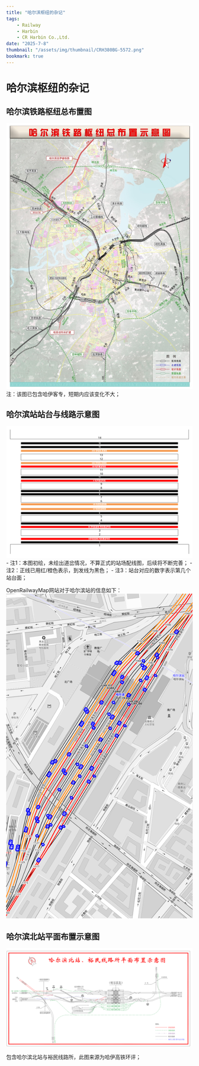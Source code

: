 ```yaml
---
title: "哈尔滨枢纽的杂记"
tags:
    - Railway
    - Harbin
    - CR Harbin Co.,Ltd.
date: "2025-7-8"
thumbnail: "/assets/img/thumbnail/CRH380BG-5572.png"
bookmark: true
---
```

# 哈尔滨枢纽的杂记

## 哈尔滨铁路枢纽总布置图

![哈尔滨铁路枢纽总布置示意图](./img/哈尔滨铁路枢纽总布置示意图.jpg)
注：该图已包含哈伊客专，短期内应该变化不大；

## 哈尔滨站站台与线路示意图

<img src="./img/哈尔滨站配线图.svg" alt="哈尔滨站站台与线路示意图">
- 注1：本图初绘，未绘出道岔情况，不算正式的站场配线图，后续将不断完善；
- 注2：正线已用红/橙色表示，到发线为黑色；
- 注3：站台对应的数字表示第几个站台面；

OpenRailwayMap网站对于哈尔滨站的信息如下：
![OpenRailwayMap-55661](./img/OpenRailwayMap-55661.png)

## 哈尔滨北站平面布置示意图

![哈尔滨北站平面布置示意图](./img/哈尔滨北站平面布置示意图.png)

包含哈尔滨北站与裕民线路所，此图来源为哈伊高铁环评；